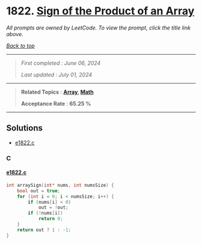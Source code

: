 # 1822. [Sign of the Product of an Array](<https://leetcode.com/problems/sign-of-the-product-of-an-array>)

*All prompts are owned by LeetCode. To view the prompt, click the title link above.*

*[Back to top](<../README.md>)*

------

> *First completed : June 06, 2024*
>
> *Last updated : July 01, 2024*

------

> **Related Topics** : **[Array](<by_topic/Array.md>), [Math](<by_topic/Math.md>)**
>
> **Acceptance Rate** : **65.25 %**

------

## Solutions

- [e1822.c](<../my-submissions/e1822.c>)
### C
#### [e1822.c](<../my-submissions/e1822.c>)
```C
int arraySign(int* nums, int numsSize) {
    bool out = true;
    for (int i = 0; i < numsSize; i++) {
        if (nums[i] < 0)
            out = !out;
        if (!nums[i])
            return 0;
    }
    return out ? 1 : -1;
}
```

